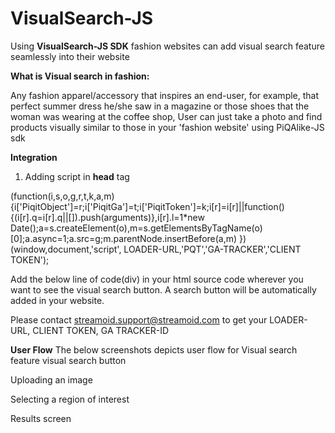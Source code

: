 **VisualSearch-JS**
===================

Using **VisualSearch-JS SDK** fashion websites can add visual search feature seamlessly into their website

**What is Visual search in fashion:**

Any fashion apparel/accessory that inspires an end-user, for example, that perfect summer dress he/she saw in a magazine or those shoes that the woman was wearing at the coffee shop, User can just take a photo and find products visually similar to those in your 'fashion website' using PiQAlike-JS sdk

**Integration**

1) Adding script in **head** tag

(function(i,s,o,g,r,t,k,a,m){i['PiqitObject']=r;i['PiqitGa']=t;i['PiqitToken']=k;i[r]=i[r]||function(){(i[r].q=i[r].q||[]).push(arguments)},i[r].l=1*new Date();a=s.createElement(o),m=s.getElementsByTagName(o)[0];a.async=1;a.src=g;m.parentNode.insertBefore(a,m) })(window,document,'script', LOADER-URL,'PQT','GA-TRACKER','CLIENT TOKEN');

Add the below line of code(div) in your html source code wherever you want to see the visual search button. A search button will be automatically added in your website.

<div class="streamoid_sdk streamoid-visualSearch-button" data-service="visualSearch" data-token="CLIENT TOKEN" data-function="initialize"></div>

Please contact streamoid.support@streamoid.com to get your LOADER-URL, CLIENT TOKEN, GA TRACKER-ID

**User Flow**
The below screenshots depicts user flow for Visual search feature
visual search button

Uploading an image

Selecting a region of interest

Results screen

